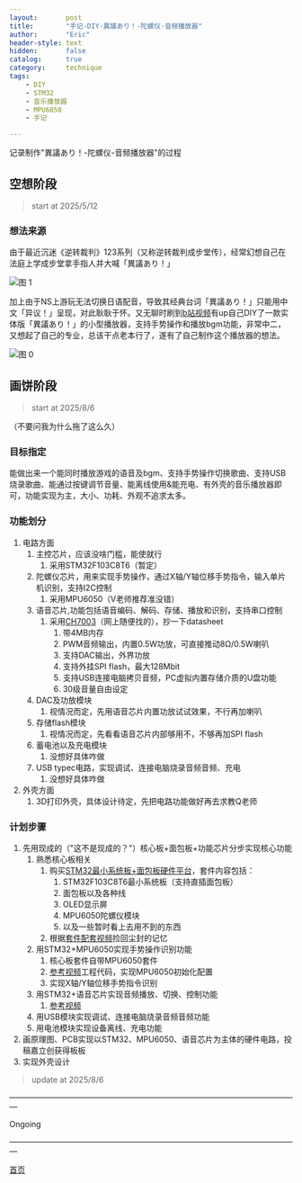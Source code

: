 ```yaml
---
layout:       post
title:        "手记-DIY-異議あり！-陀螺仪-音频播放器"
author:       "Eric"
header-style: text
hidden:       false
catalog:      true
category:     technique
tags:
    - DIY
    - STM32
    - 音乐播放器
    - MPU6050
    - 手记

---
```

记录制作"異議あり！-陀螺仪-音频播放器"的过程

## 空想阶段

> start at 2025/5/12

### 想法来源

由于最近沉迷《逆转裁判》123系列（又称逆转裁判成步堂传），经常幻想自己在法庭上学成步堂拿手指人并大喊「異議あり！」

![图 1](https://cdn.jsdelivr.net/gh/skycity11/picture@master/pic/085166ff8e2a9773e93c2b4c5b9932e292a705d061db87ac26c8cc2266c6c6cf.png)

加上由于NS上游玩无法切换日语配音，导致其经典台词「異議あり！」只能用中文「异议！」呈现，对此耿耿于怀。又无聊时刷到[b站视频](https://www.bilibili.com/video/BV19pGvzqETu/?spm_id_from=333.1391.0.0&vd_source=82e7af664af41b55402c040af5862bde)有up自己DIY了一款实体版「異議あり！」的小型播放器，支持手势操作和播放bgm功能，非常中二，又想起了自己的专业，总该干点老本行了，遂有了自己制作这个播放器的想法。

![图 0](https://cdn.jsdelivr.net/gh/skycity11/picture@master/pic/370ddbc3b3145fd444a92a14593d6ce6b6098aa05070c34e1dd121b32d2f884d.png)  

## 画饼阶段

> start at 2025/8/6

（不要问我为什么拖了这么久）

### 目标指定

能做出来一个能同时播放游戏的语音及bgm、支持手势操作切换歌曲、支持USB烧录歌曲、能通过按键调节音量、能离线使用&能充电、有外壳的音乐播放器即可，功能实现为主，大小、功耗、外观不追求太多。

### 功能划分

1. 电路方面
   1. 主控芯片，应该没啥门槛，能使就行
      1. 采用STM32F103C8T6（暂定）
   2. 陀螺仪芯片，用来实现手势操作，通过X轴/Y轴位移手势指令，输入单片机识别，支持I2C控制
      1. 采用MPU6050（V老师推荐准没错）
   3. 语音芯片,功能包括语音编码、解码、存储、播放和识别，支持串口控制
      1. 采用[CH7003](https://www.ch2003.com/search.jsp?id=468&q=ch7003&fromTopShoppingCart=false)（网上随便找的），抄一下datasheet
         1. 带4MB内存
         2. PWM音频输出，内置0.5W功放，可直接推动8Ω/0.5W喇叭
         3. 支持DAC输出，外界功放
         4. 支持外挂SPI flash，最大128Mbit
         5. 支持USB连接电脑拷贝音频，PC虚拟内置存储介质的U盘功能
         6. 30级音量自由设定
   4. DAC及功放模块
      1. 视情况而定，先用语音芯片内置功放试试效果，不行再加喇叭
   5. 存储flash模块
      1. 视情况而定，先看看语音芯片内部够用不，不够再加SPI flash
   6. 蓄电池以及充电模块
      1. 没想好具体咋做
   7. USB typec电路，实现调试、连接电脑烧录音频音频、充电
      1. 没想好具体咋做
2. 外壳方面
   1. 3D打印外壳，具体设计待定，先把电路功能做好再去求教Q老师


### 计划步骤
1. 先用现成的（"这不是现成的？"）核心板+面包板+功能芯片分步实现核心功能
   1. 熟悉核心板相关
      1. 购买[STM32最小系统板+面包板硬件平台](https://item.taobao.com/item.htm?ak=27696150&ali_trackid=2%3Amm_2038330052_2851900351_114774900234%3A1754491472028_189881609_0&bxsign=tbkj4UizbkIFcsC-D8vNM3N4MusMQIMS2NgfROIovyxjPIVeegZP8-JDXnAIQ9N0GkbEW5EfnWOyu5q9VHxazJTKKfPrKJLpLftDQ9jX2wRVGk4FE04KUv2HWxuNCZo9vkpnjjleQ6Luy2Jw6SxfbWF3YyQD5qsChRcr3UU0jjE-BnaPsCEYERUIx4FwScGjW7z&id=655451342180&union_lens=lensId%3ATAPI%401701262245%40212c1916_0f45_18c1b21c002_8f11%4001%3Brecoveryid%3A189881609_0%401754491472032)，套件内容包括：
         1. STM32F103C8T6最小系统板（支持直插面包板）
         2. 面包板以及各种线
         3. OLED显示屏
         4. MPU6050陀螺仪模块
         5. 以及一些暂时看上去用不到的东西
      2. 根据[套件配套视频](https://www.bilibili.com/video/BV1th411z7sn?spm_id_from=333.788.videopod.episodes&vd_source=82e7af664af41b55402c040af5862bde)捡回尘封的记忆
   2. 用STM32+MPU6050实现手势操作识别功能
      1. 核心板套件自带MPU6050套件
      2. [参考视频](https://www.bilibili.com/video/BV12o5vzwEPp?spm_id_from=333.788.videopod.episodes&vd_source=82e7af664af41b55402c040af5862bde&p=2)工程代码，实现MPU6050初始化配置
      3. 实现X轴/Y轴位移手势指令识别
   3. 用STM32+语音芯片实现音频播放、切换、控制功能
      1. [参考视频](https://www.bilibili.com/video/BV1hsbAesE6F/?spm_id_from=333.337.search-card.all.click&vd_source=82e7af664af41b55402c040af5862bde)
   4. 用USB模块实现调试、连接电脑烧录音频音频功能
   5. 用电池模块实现设备离线、充电功能
2. 画原理图、PCB实现以STM32、MPU6050、语音芯片为主体的硬件电路，投稿嘉立创获得板板
3. 实现外壳设计

> update at 2025/8/6


















—————————————————————————————————————

Ongoing

—————————————————————————————————————

[首页](https://blog.skycity11.xyz)